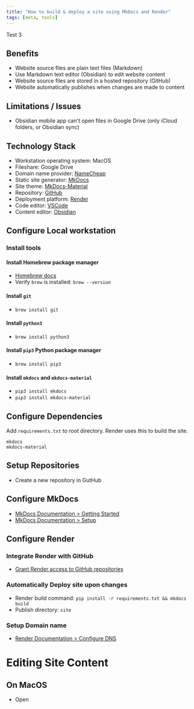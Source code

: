 ```yaml
---
title: "How to build & deploy a site using MkDocs and Render"
tags: [meta, tools]
---
```


Test 3

## Benefits
- Website source files are plain text files (Markdown)
- Use Markdown text editor (Obsidian) to edit website content
- Website source files are stored in a hosted repository (GitHub)
- Website automatically publishes when changes are made to content

## Limitations / Issues
- Obsidian mobile app can't open files in Google Drive (only iCloud folders, or Obsidian sync)

## Technology Stack
- Workstation operating system: MacOS
- Fileshare: Google Drive
- Domain name provider: [NameCheap](https://namecheap.com/)
- Static site generator: [MkDocs](https://www.mkdocs.org/)
- Site theme: [MkDocs-Material](https://squidfunk.github.io/mkdocs-material/)
- Repository: [GitHub](https://github.com/)
- Deployment platform: [Render](http://render.com/)
- Code editor: [VSCode](https://code.visualstudio.com/)
- Content editor: [Obsidian](https://obsidian.md/)



## Configure Local workstation
### Install tools
#### Install Homebrew package manager
- [Homebrew docs](https://brew.sh/)
- Verify `brew` is installed: `brew --version`

#### Install `git`
- `brew install git`

#### Install `python3`
- `brew install python3`

#### Install `pip3` Python package manager
- `brew install pip3`

#### Install `mkdocs` and `mkdocs-material`
- `pip3 install mkdocs`
- `pip3 install mkdocs-material`

## Configure Dependencies
Add `requirements.txt` to root directory. Render uses this to build the site.
```
mkdocs
mkdocs-material
```

## Setup Repositories
- Create a new repository in GutHub

## Configure MkDocs
- [MkDocs Documentation > Getting Started](https://squidfunk.github.io/mkdocs-material/getting-started/)
- [MkDocs Documentation > Setup](https://squidfunk.github.io/mkdocs-material/setup/changing-the-colors/)

## Configure Render
### Integrate Render with GitHub
- [Grant Render access to GitHub repositories](https://render.com/docs/github)

### Automatically Deploy site upon changes
- Render build command:
`pip install -r requirements.txt && mkdocs build`
- Publish directory: `site`

### Setup Domain name
- [Render Documentation > Configure DNS](https://render.com/docs/configure-namecheap-dns)

# Editing Site Content
## On MacOS
- Open 